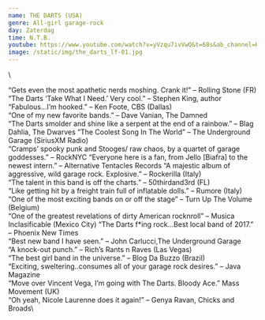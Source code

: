```yaml
---
name: THE DARTS (USA)
genre: All-girl garage-rock
day: Zaterdag
time: N.T.B.
youtube: https://www.youtube.com/watch?v=yVzqu7ivVwQ&t=68s&ab_channel=KEXP
image: /static/img/the_darts_lf-01.jpg
---
```

<!--StartFragment-->\
“Gets even the most apathetic nerds moshing. Crank it!” – Rolling Stone (FR) “The Darts ‘Take What I Need.’ Very cool.” – Stephen King, author “Fabulous…I’m hooked.” – Ken Foote, CBS (Dallas)\
“One of my new favorite bands.” – Dave Vanian, The Damned\
“The Darts smolder and shine like a serpent at the end of a rainbow.” – Blag Dahlia, The Dwarves “The Coolest Song In The World” – The Underground Garage (SiriusXM Radio)\
“Cramps’ spooky punk and Stooges/ raw chaos, by a quartet of garage goddesses.” – RockNYC “Everyone here is a fan, from Jello \[Biafra] to the newest intern.” – Alternative Tentacles Records “A majestic album of aggressive, wild garage rock. Explosive.” – Rockerilla (Italy)\
“The talent in this band is off the charts.” – 50thirdand3rd (FL)\
“Like getting hit by a freight train full of inflatable dolls.” – Rumore (Italy)\
“One of the most exciting bands on or off the stage” – Turn Up The Volume (Belgium)\
“One of the greatest revelations of dirty American rocknroll” – Musica Inclasificable (Mexico City) “The Darts f*ing rock…Best local band of 2017.” – Phoenix New Times\
“Best new band I have seen.” – John Carlucci,The Underground Garage\
“A knock-out punch.” – Rich’s Rants n Raves (Las Vegas)\
“The best girl band in the universe.” – Blog Da Buzzo (Brazil)\
“Exciting, sweltering..consumes all of your garage rock desires.” – Java Magazine\
“Move over Vincent Vega, I’m going with The Darts. Bloody Ace.” Mass Movement (UK)\
“Oh yeah, Nicole Laurenne does it again!” – Genya Ravan, Chicks and Broads\
<!--EndFragment-->